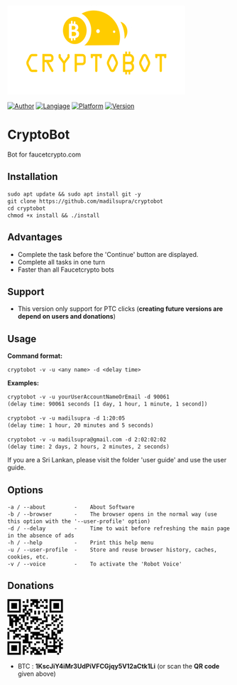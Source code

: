 ![CryptoBot](cryptobot-data/logo.png)

[![Author](https://img.shields.io/badge/coded%20by-madil%20supra-yellow)](https://github.com/madilsupra)  [![Langiage](https://img.shields.io/badge/language-python3-geen)](https://python.org)  [![Platform](https://img.shields.io/badge/os%20platform-linux-blue)](https://github.com/madilsupra/cryptobot) [![Version](https://img.shields.io/badge/version-1.0-red)](https://github.com/madilsupra/cryptobot)

# CryptoBot

Bot for faucetcrypto.com

Installation
-------------
    sudo apt update && sudo apt install git -y
    git clone https://github.com/madilsupra/cryptobot
    cd cryptobot
    chmod +x install && ./install
    
Advantages
----------
  * Complete the task before the 'Continue' button are displayed.
  * Complete all tasks in one turn
  * Faster than all Faucetcrypto bots

Support
-------
- This version only support for PTC clicks
  (**creating future versions are depend on users and donations**)

Usage
-----
**Command format:**

    cryptobot -v -u <any name> -d <delay time>

**Examples:**

    cryptobot -v -u yourUserAccountNameOrEmail -d 90061
    (delay time: 90061 seconds [1 day, 1 hour, 1 minute, 1 second])
    
    cryptobot -v -u madilsupra -d 1:20:05
    (delay time: 1 hour, 20 minutes and 5 seconds)
    
    cryptobot -v -u madilsupra@gmail.com -d 2:02:02:02
    (delay time: 2 days, 2 hours, 2 minutes, 2 seconds)
     
If you are a Sri Lankan, please visit the folder 'user guide' and use the user guide.

Options
-------
    -a / --about         -    About Software
    -b / --browser       -    The browser opens in the normal way (use this option with the '--user-profile' option)
    -d / --delay         -    Time to wait before refreshing the main page in the absence of ads
    -h / --help          -    Print this help menu
    -u / --user-profile  -    Store and reuse browser history, caches, cookies, etc.
    -v / --voice         -    To activate the 'Robot Voice'

Donations
---------
[![QR Code](cryptobot-data/QR.png)](https://github.com/madilsupra/cryptobot)
- BTC : **1KscJiY4iMr3UdPiVFCGjqy5V12aCtk1Li** (or scan the **QR code** given above)

